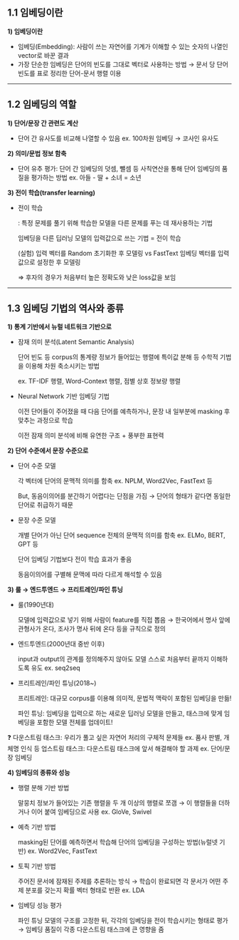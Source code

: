 ## 1.1 임베딩이란

**1) 임베딩이란**

- 임베딩(Embedding): 사람이 쓰는 자연어를 기계가 이해할 수 있는 숫자의 나열인 vector로 바꾼 결과
- 가장 단순한 임베딩은 단어의 빈도를 그대로 벡터로 사용하는 방법 → 문서 당 단어 빈도를 표로 정리한 단어-문서 행렬 이용

---

## 1.2 임베딩의 역할

**1) 단어/문장 간 관련도 계산**

- 단어 간 유사도를 비교해 나열할 수 있음   ex. 100차원 임베딩 → 코사인 유사도

**2) 의미/문법 정보 함축**

- 단어 유추 평가: 단어 간 임베딩의 덧셈, 뺄셈 등 사칙연산을 통해 단어 임베딩의 품질을 평가하는 방법   ex. 아들 - 딸 + 소녀 = 소년

**3) 전이 학습(transfer learning)**

- 전이 학습
    
    : 특정 문제를 풀기 위해 학습한 모델을 다른 문제를 푸는 데 재사용하는 기법
    
    임베딩을 다른 딥러닝 모델의 입력값으로 쓰는 기법 = 전이 학습
    
    (실험) 입력 벡터를 Random 초기화한 후 모델링 vs FastText 임베딩 벡터를 입력값으로 설정한 후 모델링
    
    ⇒ 후자의 경우가 처음부터 높은 정확도와 낮은 loss값을 보임
    

---

## 1.3 임베딩 기법의 역사와 종류

**1) 통계 기반에서 뉴럴 네트워크 기반으로**

- 잠재 의미 분석(Latent Semantic Analysis)
    
    단어 빈도 등 corpus의 통계량 정보가 들어있는 행렬에 특이값 분해 등 수학적 기법을 이용해 차원 축소시키는 방법
    
    ex. TF-IDF 행렬, Word-Context 행렬, 점별 상호 정보량 행렬
    
- Neural Network 기반 임베딩 기법
    
    이전 단어들이 주어졌을 때 다음 단어를 예측하거나, 문장 내 일부분에 masking 후 맞추는 과정으로 학습
    
    이전 잠재 의미 분석에 비해 유연한 구조 + 풍부한 표현력
    

**2) 단어 수준에서 문장 수준으로**

- 단어 수준 모델
    
    각 벡터에 단어의 문맥적 의미를 함축 ex. NPLM, Word2Vec, FastText 등
    
    But, 동음이의어를 분간하기 어렵다는 단점을 가짐 → 단어의 형태가 같다면 동일한 단어로 취급하기 때문
    
- 문장 수준 모델
    
    개별 단어가 아닌 단어 sequence 전체의 문맥적 의미를 함축 ex. ELMo, BERT, GPT 등
    
    단어 임베딩 기법보다 전이 학습 효과가 좋음
    
    동음이의어를 구별해 문맥에 따라 다르게 해석할 수 있음
    

**3) 룰 → 엔드투엔드 → 프리트레인/파인 튜닝**

- 룰(1990년대)
    
    모델에 입력값으로 넣기 위해 사람이 feature를 직접 뽑음 → 한국어에서 명사 앞에 관형사가 온다, 조사가 명사 뒤에 온다 등을 규칙으로 정의
    
- 엔드투엔드(2000년대 중반 이후)
    
    input과 output의 관계를 정의해주지 않아도 모델 스스로 처음부터 끝까지 이해하도록 유도 ex. seq2seq
    
- 프리트레인/파인 튜닝(2018~)
    
    프리트레인: 대규모 corpus를 이용해 의미적, 문법적 맥락이 포함된 임베딩을 만듦!
    
    파인 튜닝: 임베딩을 입력으로 하는 새로운 딥러닝 모델을 만들고, 태스크에 맞게 임베딩을 포함한 모델 전체를 업데이트! 
    


<aside>
❓ 다운스트림 태스크: 우리가 풀고 싶은 자연어 처리의 구체적 문제들   ex.  품사 판별, 개체명 인식 등
업스트림 태스크: 다운스트림 태스크에 앞서 해결해야 할 과제     ex. 단어/문장 임베딩

</aside>





**4) 임베딩의 종류와 성능**

- 행렬 분해 기반 방법
    
    말뭉치 정보가 들어있는 기존 행렬을 두 개 이상의 행렬로 쪼갬 → 이 행렬들을 더하거나 이어 붙여 임베딩으로 사용  ex. GloVe, Swivel
    
- 예측 기반 방법
    
    masking된 단어를 예측하면서 학습해 단어의 임베딩을 구성하는 방법(뉴럴넷 기반)  ex. Word2Vec, FastText
    
- 토픽 기반 방법
    
    주어진 문서에 잠재된 주제를 추론하는 방식 → 학습이 완료되면 각 문서가 어떤 주제 분포를 갖는지 확률 벡터 형태로 반환  ex. LDA
    
- 임베딩 성능 평가
    
    파인 튜닝 모델의 구조를 고정한 뒤, 각각의 임베딩을 전이 학습시키는 형태로 평가 → 임베딩 품질이 각종 다운스트림 태스크에 큰 영향을 줌